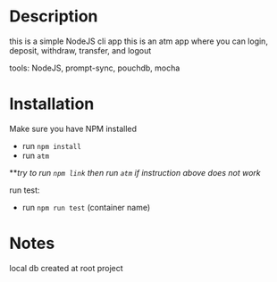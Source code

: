 
# Description
this is a simple NodeJS cli app
this is an atm app where you can login, deposit, withdraw, transfer, and logout

tools: NodeJS, prompt-sync, pouchdb, mocha

# Installation
Make sure you have NPM installed
- run `npm install`
- run `atm`

**_try to run `npm link` then run `atm` if instruction above does not work_


run test:
- run `npm run test` (container name)



# Notes
local db created at root project
